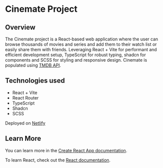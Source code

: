 # Cinemate Project

## Overview

The Cinemate project is a React-based web application where the user can browse thousands of movies and series and add them to their watch list or easily share them with friends. Leveraging React + Vite for performant and efficient development setup, TypeScript for robust typing, shadcn for components and SCSS for styling and responsive design. Cinemate is populated using [TMDB API]("https://developer.themoviedb.org/docs/getting-started").

## Technologies used

- React + Vite
- React Router
- TypeScript
- Shadcn
- SCSS

Deployed on [Netlify](cinemate-web.netlify.app/)

## Learn More

You can learn more in the [Create React App documentation](https://facebook.github.io/create-react-app/docs/getting-started).

To learn React, check out the [React documentation](https://reactjs.org/).
